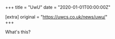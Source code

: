 +++
title = "UwU"
date = "2020-01-01T00:00:00Z"

[extra]
original = "https://uwcs.co.uk/news/uwu/"    
+++

What's this?

